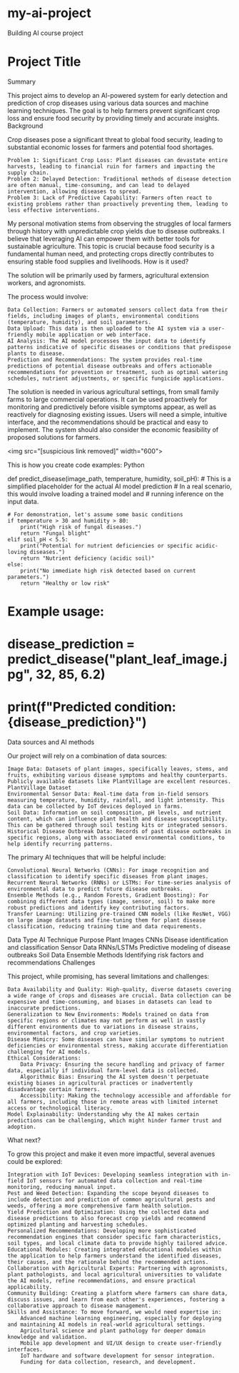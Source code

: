 # my-ai-project
Building AI course project
# Project Title

Summary

This project aims to develop an AI-powered system for early detection and prediction of crop diseases using various data sources and machine learning techniques. The goal is to help farmers prevent significant crop loss and ensure food security by providing timely and accurate insights.
Background

Crop diseases pose a significant threat to global food security, leading to substantial economic losses for farmers and potential food shortages.

    Problem 1: Significant Crop Loss: Plant diseases can devastate entire harvests, leading to financial ruin for farmers and impacting the supply chain.
    Problem 2: Delayed Detection: Traditional methods of disease detection are often manual, time-consuming, and can lead to delayed intervention, allowing diseases to spread.
    Problem 3: Lack of Predictive Capability: Farmers often react to existing problems rather than proactively preventing them, leading to less effective interventions.

My personal motivation stems from observing the struggles of local farmers through history with unpredictable crop yields due to disease outbreaks. I believe that leveraging AI can empower them with better tools for sustainable agriculture. This topic is crucial because food security is a fundamental human need, and protecting crops directly contributes to ensuring stable food supplies and livelihoods.
How is it used?

The solution will be primarily used by farmers, agricultural extension workers, and agronomists.

The process would involve:

    Data Collection: Farmers or automated sensors collect data from their fields, including images of plants, environmental conditions (temperature, humidity), and soil parameters.
    Data Upload: This data is then uploaded to the AI system via a user-friendly mobile application or web interface.
    AI Analysis: The AI model processes the input data to identify patterns indicative of specific diseases or conditions that predispose plants to disease.
    Prediction and Recommendations: The system provides real-time predictions of potential disease outbreaks and offers actionable recommendations for prevention or treatment, such as optimal watering schedules, nutrient adjustments, or specific fungicide applications.

The solution is needed in various agricultural settings, from small family farms to large commercial operations. It can be used proactively for monitoring and predictively before visible symptoms appear, as well as reactively for diagnosing existing issues. Users will need a simple, intuitive interface, and the recommendations should be practical and easy to implement. The system should also consider the economic feasibility of proposed solutions for farmers.

&lt;img src="[suspicious link removed]" width="600">

This is how you create code examples:
Python

def predict_disease(image_path, temperature, humidity, soil_pH):
    # This is a simplified placeholder for the actual AI model prediction
    # In a real scenario, this would involve loading a trained model and
    # running inference on the input data.
    
    # For demonstration, let's assume some basic conditions
    if temperature > 30 and humidity > 80:
        print("High risk of fungal diseases.")
        return "Fungal blight"
    elif soil_pH < 5.5:
        print("Potential for nutrient deficiencies or specific acidic-loving diseases.")
        return "Nutrient deficiency (acidic soil)"
    else:
        print("No immediate high risk detected based on current parameters.")
        return "Healthy or low risk"

# Example usage:
# disease_prediction = predict_disease("plant_leaf_image.jpg", 32, 85, 6.2)
# print(f"Predicted condition: {disease_prediction}")

Data sources and AI methods

Our project will rely on a combination of data sources:

    Image Data: Datasets of plant images, specifically leaves, stems, and fruits, exhibiting various disease symptoms and healthy counterparts. Publicly available datasets like PlantVillage are excellent resources. PlantVillage Dataset
    Environmental Sensor Data: Real-time data from in-field sensors measuring temperature, humidity, rainfall, and light intensity. This data can be collected by IoT devices deployed in farms.
    Soil Data: Information on soil composition, pH levels, and nutrient content, which can influence plant health and disease susceptibility. This can be gathered through soil testing kits or integrated sensors.
    Historical Disease Outbreak Data: Records of past disease outbreaks in specific regions, along with associated environmental conditions, to help identify recurring patterns.

The primary AI techniques that will be helpful include:

    Convolutional Neural Networks (CNNs): For image recognition and classification to identify specific diseases from plant images.
    Recurrent Neural Networks (RNNs) or LSTMs: For time-series analysis of environmental data to predict future disease outbreaks.
    Ensemble Methods (e.g., Random Forests, Gradient Boosting): For combining different data types (image, sensor, soil) to make more robust predictions and identify key contributing factors.
    Transfer Learning: Utilizing pre-trained CNN models (like ResNet, VGG) on large image datasets and fine-tuning them for plant disease classification, reducing training time and data requirements.

Data Type	AI Technique	Purpose
Plant Images	CNNs	Disease identification and classification
Sensor Data	RNNs/LSTMs	Predictive modeling of disease outbreaks
Soil Data	Ensemble Methods	Identifying risk factors and recommendations
Challenges

This project, while promising, has several limitations and challenges:

    Data Availability and Quality: High-quality, diverse datasets covering a wide range of crops and diseases are crucial. Data collection can be expensive and time-consuming, and biases in datasets can lead to inaccurate predictions.
    Generalization to New Environments: Models trained on data from specific regions or climates may not perform as well in vastly different environments due to variations in disease strains, environmental factors, and crop varieties.
    Disease Mimicry: Some diseases can have similar symptoms to nutrient deficiencies or environmental stress, making accurate differentiation challenging for AI models.
    Ethical Considerations:
        Data Privacy: Ensuring the secure handling and privacy of farmer data, especially if individual farm-level data is collected.
        Algorithmic Bias: Ensuring the AI system doesn't perpetuate existing biases in agricultural practices or inadvertently disadvantage certain farmers.
        Accessibility: Making the technology accessible and affordable for all farmers, including those in remote areas with limited internet access or technological literacy.
    Model Explainability: Understanding why the AI makes certain predictions can be challenging, which might hinder farmer trust and adoption.

What next?

To grow this project and make it even more impactful, several avenues could be explored:

    Integration with IoT Devices: Developing seamless integration with in-field IoT sensors for automated data collection and real-time monitoring, reducing manual input.
    Pest and Weed Detection: Expanding the scope beyond diseases to include detection and prediction of common agricultural pests and weeds, offering a more comprehensive farm health solution.
    Yield Prediction and Optimization: Using the collected data and disease predictions to also forecast crop yields and recommend optimized planting and harvesting schedules.
    Personalized Recommendations: Developing more sophisticated recommendation engines that consider specific farm characteristics, soil types, and local climate data to provide highly tailored advice.
    Educational Modules: Creating integrated educational modules within the application to help farmers understand the identified diseases, their causes, and the rationale behind the recommended actions.
    Collaboration with Agricultural Experts: Partnering with agronomists, plant pathologists, and local agricultural universities to validate the AI models, refine recommendations, and ensure practical applicability.
    Community Building: Creating a platform where farmers can share data, discuss issues, and learn from each other's experiences, fostering a collaborative approach to disease management.
    Skills and Assistance: To move forward, we would need expertise in:
        Advanced machine learning engineering, especially for deploying and maintaining AI models in real-world agricultural settings.
        Agricultural science and plant pathology for deeper domain knowledge and validation.
        Mobile app development and UI/UX design to create user-friendly interfaces.
        IoT hardware and software development for sensor integration.
        Funding for data collection, research, and development.

